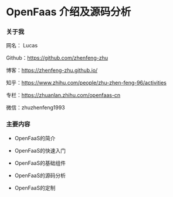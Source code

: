 # OpenFaas 介绍及源码分析

### 关于我

网名： Lucas

Github：https://github.com/zhenfeng-zhu

博客：https://zhenfeng-zhu.github.io/

知乎：https://www.zhihu.com/people/zhu-zhen-feng-96/activities

专栏：https://zhuanlan.zhihu.com/openfaas-cn

微信：zhuzhenfeng1993

### 主要内容

- OpenFaaS的简介

- OpenFaaS的快速入门

- OpenFaaS的基础组件

- OpenFaaS的源码分析

- OpenFaaS的定制
